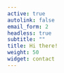 ```yaml
---
active: true
autolink: false
email_form: 2
headless: true
subtitle: ""
title: Hi there!
weight: 50
widget: contact
---
```


